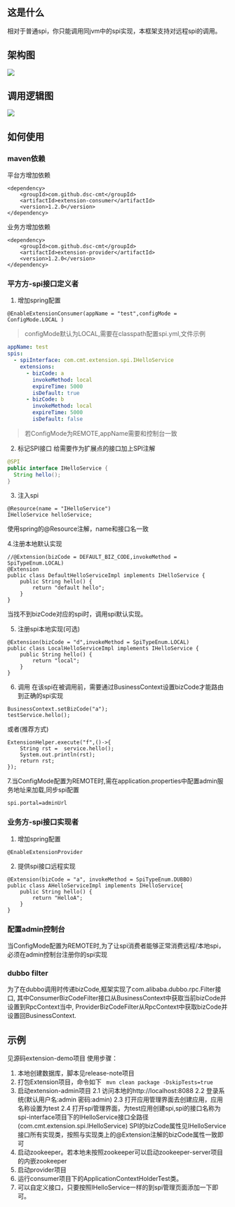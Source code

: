 ## 这是什么
相对于普通spi，你只能调用同jvm中的spi实现，本框架支持对远程spi的调用。

## 架构图
![](architecture.png)

## 调用逻辑图
![](invoke_logic.png)

## 如何使用
### maven依赖
平台方增加依赖
```
<dependency>
    <groupId>com.github.dsc-cmt</groupId>
    <artifactId>extension-consumer</artifactId>
    <version>1.2.0</version>
</dependency>
```

业务方增加依赖
```
<dependency>
    <groupId>com.github.dsc-cmt</groupId>
    <artifactId>extension-provider</artifactId>
    <version>1.2.0</version>
</dependency>
```

### 平方方-spi接口定义者
1. 增加spring配置
```
@EnableExtensionConsumer(appName = "test",configMode = ConfigMode.LOCAL )
```
> configMode默认为LOCAL,需要在classpath配置spi.yml,文件示例
```yaml
appName: test
spis:
  - spiInterface: com.cmt.extension.spi.IHelloService
    extensions:
      - bizCode: a
        invokeMethod: local
        expireTime: 5000
        isDefault: true
      - bizCode: b
        invokeMethod: local
        expireTime: 5000
        isDefault: false
```  
> 若ConfigMode为REMOTE,appName需要和控制台一致  

2. 标记SPI接口
  给需要作为扩展点的接口加上SPI注解 
  ```java
@SPI
public interface IHelloService {
    String hello();
}
```
3. 注入spi
```
@Resource(name = "IHelloService")
IHelloService helloService;
```
使用spring的@Resource注解，name和接口名一致

4.注册本地默认实现
```
//@Extension(bizCode = DEFAULT_BIZ_CODE,invokeMethod = SpiTypeEnum.LOCAL)
@Extension
public class DefaultHelloServiceImpl implements IHelloService {
    public String hello() {
        return "default hello";
    }
}
```
当找不到bizCode对应的spi时，调用spi默认实现。


5. 注册spi本地实现(可选)  
```
@Extension(bizCode = "d",invokeMethod = SpiTypeEnum.LOCAL)
public class LocalHelloServiceImpl implements IHelloService {
    public String hello() {
        return "local";
    }
}
```


6. 调用
在该spi在被调用前，需要通过BusinessContext设置bizCode才能路由到正确的spi实现
```
BusinessContext.setBizCode("a");
testService.hello();
```

或者(推荐方式)
```
ExtensionHelper.execute("f",()->{
    String rst =  service.hello();
    System.out.println(rst);
    return rst;
});
```

7.当ConfigMode配置为REMOTE时,需在application.properties中配置admin服务地址来加载,同步spi配置
```
spi.portal=adminUrl
```

### 业务方-spi接口实现者
1. 增加spring配置
```
@EnableExtensionProvider
```
2. 提供spi接口远程实现
```
@Extension(bizCode = "a", invokeMethod = SpiTypeEnum.DUBBO)
public class AHelloServiceImpl implements IHelloService{
    public String hello() {
        return "HelloA";
    }
}
```

### 配置admin控制台
当ConfigMode配置为REMOTE时,为了让spi消费者能够正常消费远程/本地spi，必须在admin控制台注册你的spi实现

### dubbo filter
为了在dubbo调用时传递bizCode,框架实现了com.alibaba.dubbo.rpc.Filter接口,
其中ConsumerBizCodeFilter接口从BusinessContext中获取当前bizCode并设置到RpcContext当中,
ProviderBizCodeFilter从RpcContext中获取bizCode并设置回BusinessContext.

## 示例
见源码extension-demo项目
使用步骤：
1. 本地创建数据库，脚本见release-note项目
2. 打包Extension项目，命令如下
```  mvn clean package -DskipTests=true ```
3. 启动extension-admin项目
    2.1 访问本地的http://localhost:8088
    2.2 登录系统(默认用户名:admin 密码:admin)
    2.3 打开应用管理界面去创建应用，应用名称设置为test
    2.4 打开spi管理界面，为test应用创建spi,spi的接口名称为spi-interface项目下的IHelloService接口全路径(com.cmt.extension.spi.IHelloService)
    SPI的bizCode属性见IHelloService接口所有实现类，按照与实现类上的@Extension注解的bizCode属性一致即可
4. 启动zookeeper。若本地未按照zookeeper可以启动zookeeper-server项目的内嵌zookeeper
5. 启动provider项目
6. 运行consumer项目下的ApplicationContextHolderTest类。
7. 可以自定义接口，只要按照IHelloService一样的到spi管理页面添加一下即可。
